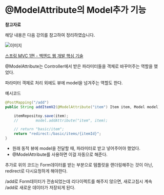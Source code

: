 # @ModelAttribute의 Model추가 기능

**참고자료**

해당 내용은 다음 강의를 참고하여 정리하였습니다.

![이미지](https://cdn.inflearn.com/public/courses/326674/cover/4657d793-56a4-42f3-9d44-dc88d125a49e)

[스프링 MVC 1편 - 백엔드 웹 개발 핵심 기술](https://www.inflearn.com/course/%EC%8A%A4%ED%94%84%EB%A7%81-mvc-1/dashboard)





@ModelAttribute는 Controller에서 받은 파라미터들을 객체로 바꾸어주는 역할을 했었다.

파라미터 객체로 처리 외에도 뷰에 model을 넘겨주는 역할도 한다.



예시코드

```java
@PostMapping("/add")
public String addItemV2(@ModelAttribute("item") Item item, Model model) {

    itemRepositoy.save(item);
    //        model.addAttribute("item", item);

    // return "basic/item";
    return "redirect:/basic/items/{itemId}";
}
```

- 원래 동적 뷰에 model을 전달할 때, 파라미터로 받고 넣어주어야 했었다.
- @ModelAttribute를 사용하면 이걸 자동으로 해준다.



추가로 위의 코드는 Form데이터를 받는 부분으로 템플릿을 랜더링해주는 것이 아닌, redirect로 다시요청하게 해야한다.

/add로 Form데이터가 전송되었는데 리다이렉트를 해주지 않으면, 새로고침시 계속 /add로 새로운 데이터가 저장되게 된다.
